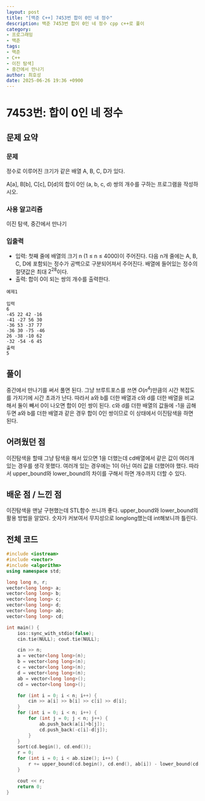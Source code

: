 ```yaml
---
layout: post
title: "[백준 C++] 7453번 합이 0인 네 정수"
description: 백준 7453번 합이 0인 네 정수 cpp c++로 풀이
category:
- 프로그래밍
- 백준
tags:
- 백준
- C++
- 이진 탐색]
- 중간에서 만나기
author: 최호성
date: 2025-06-26 19:36 +0900
---
```

# 7453번: 합이 0인 네 정수

## 문제 요약
### 문제
정수로 이루어진 크기가 같은 배열 A, B, C, D가 있다.

A[a], B[b], C[c], D[d]의 합이 0인 (a, b, c, d) 쌍의 개수를 구하는 프로그램을 작성하시오.

### 사용 알고리즘
이진 탐색, 중간에서 만나기

### 입출력
- 입력: 첫째 줄에 배열의 크기 n (1 ≤ n ≤ 4000)이 주어진다. 다음 n개 줄에는 A, B, C, D에 포함되는 정수가 공백으로 구분되어져서 주어진다. 배열에 들어있는 정수의 절댓값은 최대 $2^{28}$이다.
- 출력: 합이 0이 되는 쌍의 개수를 출력한다.
```
예제1

입력
6
-45 22 42 -16
-41 -27 56 30
-36 53 -37 77
-36 30 -75 -46
26 -38 -10 62
-32 -54 -6 45
출력
5
```
## 풀이
중간에서 만나기를 써서 풀면 된다. 그냥 브루트포스를 쓰면 $O(n^4)$만큼의 시간 복잡도를 가지기에 시간 초과가 난다. 따라서 a와 b를 더한 배열과 c와 d를 더한 배열을 비교해서 둘이 빼서 0이 나오면 합이 0인 쌍이 된다. c와 d를 더한 배열의 값들에 -1을 곱해 두면 a와 b를 더한 배열과 같은 경우 합이 0인 쌍이므로 이 상태에서 이진탐색을 하면 된다.
## 어려웠던 점
이진탐색을 할때 그냥 탐색을 해서 있으면 1을 더했는데 cd배열에서 같은 값이 여러개 있는 경우를 생각 못했다. 여러개 있는 경우에는 1이 아닌 여러 값을 더했어야 했다. 따라서 upper_bound와 lower_bound의 차이를 구해서 하면 개수까지 더할 수 있다.

## 배운 점 / 느낀 점
이진탐색을 맨날 구현했는데 STL함수 쓰니까 좋다. upper_bound와 lower_bound의 활용 방법을 알았다. 숫자가 커보여서 무지성으로 longlong했는데 int해보니까 틀린다. 

## 전체 코드
```cpp
#include <iostream>
#include <vector>
#include <algorithm>
using namespace std;

long long n, r;
vector<long long> a;
vector<long long> b;
vector<long long> c;
vector<long long> d;
vector<long long> ab;
vector<long long> cd;

int main() {
    ios::sync_with_stdio(false);
    cin.tie(NULL); cout.tie(NULL);

    cin >> n;
    a = vector<long long>(n);
    b = vector<long long>(n);
    c = vector<long long>(n);
    d = vector<long long>(n);
    ab = vector<long long>();
    cd = vector<long long>();

    for (int i = 0; i < n; i++) {
        cin >> a[i] >> b[i] >> c[i] >> d[i];
    }
    for (int i = 0; i < n; i++) {
        for (int j = 0; j < n; j++) {
            ab.push_back(a[i]+b[j]);
            cd.push_back(-c[i]-d[j]);
        }
    }
    sort(cd.begin(), cd.end());
    r = 0;
    for (int i = 0; i < ab.size(); i++) {
        r += upper_bound(cd.begin(), cd.end(), ab[i]) - lower_bound(cd.begin(), cd.end(), ab[i]);
    }

    cout << r;
    return 0;
}
```
